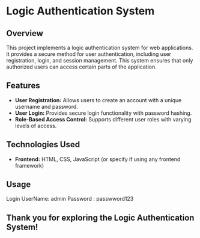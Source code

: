 # Logic Authentication System

## Overview

This project implements a logic authentication system for web applications. It provides a secure method for user authentication, including user registration, login, and session management. This system ensures that only authorized users can access certain parts of the application.

## Features

- **User Registration:** Allows users to create an account with a unique username and password.
- **User Login:** Provides secure login functionality with password hashing.
- **Role-Based Access Control:** Supports different user roles with varying levels of access.

## Technologies Used

- **Frontend:** HTML, CSS, JavaScript (or specify if using any frontend framework)

## Usage

Login UserName: admin
Password : passwword123

## Thank you for exploring the Logic Authentication System!
